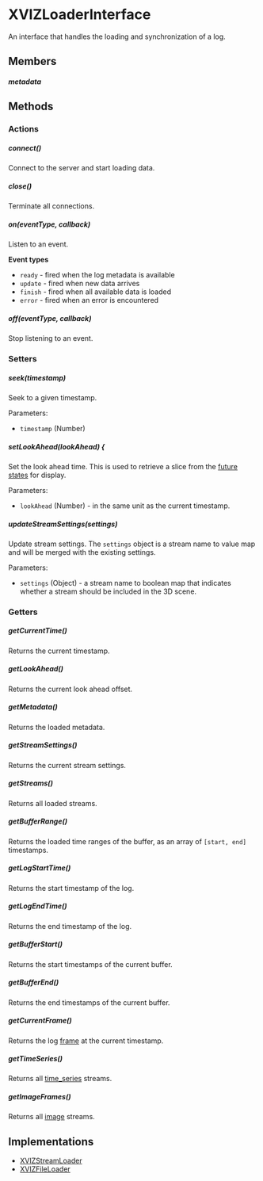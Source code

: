 # XVIZLoaderInterface

An interface that handles the loading and synchronization of a log.

## Members

##### metadata

## Methods

### Actions

##### connect()

Connect to the server and start loading data.

##### close()

Terminate all connections.

##### on(eventType, callback)

Listen to an event.

**Event types**

- `ready` - fired when the log metadata is available
- `update` - fired when new data arrives
- `finish` - fired when all available data is loaded
- `error` - fired when an error is encountered

##### off(eventType, callback)

Stop listening to an event.

### Setters

##### seek(timestamp)

Seek to a given timestamp.

Parameters:

- `timestamp` (Number)

##### setLookAhead(lookAhead) {

Set the look ahead time. This is used to retrieve a slice from the
[future states](https://github.com/uber/xviz/blob/master/docs/protocol-schema/core-types.md#stream-set)
for display.

Parameters:

- `lookAhead` (Number) - in the same unit as the current timestamp.

##### updateStreamSettings(settings)

Update stream settings. The `settings` object is a stream name to value map and will be merged with
the existing settings.

Parameters:

- `settings` (Object) - a stream name to boolean map that indicates whether a stream should be
  included in the 3D scene.

### Getters

##### getCurrentTime()

Returns the current timestamp.

##### getLookAhead()

Returns the current look ahead offset.

##### getMetadata()

Returns the loaded metadata.

##### getStreamSettings()

Returns the current stream settings.

##### getStreams()

Returns all loaded streams.

##### getBufferRange()

Returns the loaded time ranges of the buffer, as an array of `[start, end]` timestamps.

##### getLogStartTime()

Returns the start timestamp of the log.

##### getLogEndTime()

Returns the end timestamp of the log.

##### getBufferStart()

Returns the start timestamps of the current buffer.

##### getBufferEnd()

Returns the end timestamps of the current buffer.

##### getCurrentFrame()

Returns the log
[frame](https://github.com/uber/xviz/blob/master/docs/api-reference/xviz-synchronizer.md) at the
current timestamp.

##### getTimeSeries()

Returns all
[time_series](https://github.com/uber/xviz/blob/master/docs/protocol-schema/core-types.md#stream-set)
streams.

##### getImageFrames()

Returns all
[image](https://github.com/uber/xviz/blob/master/docs/protocol-schema/geometry-primitives.md#image-primitive)
streams.

## Implementations

- [XVIZStreamLoader](/docs/api-reference/xviz-stream-loader.md)
- [XVIZFileLoader](/docs/api-reference/xviz-file-loader.md)
